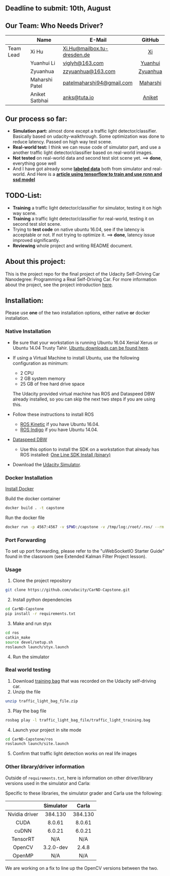 

## Deadline to submit: 10th, August


## Our Team: Who Needs Driver?
|           | Name                     |    E-Mail                        |      GitHub                                     |
| --------- | -------------------------| -------------------------------- | :----------------------------------------------:|
| Team Lead | Xi Hu                    |    Xi.Hu@mailbox.tu-dresden.de   |     [Xi](https://github.com/chrisHuxi)          |
|           | Yuanhui Li               |    viglyh@163.com                |     [Yuanhui]()   |
|           | Zyuanhua                 |    zzyuanhua@163.com             |     [Zyuanhua]()|
|           | Maharshi Patel           |    patelmaharshi94@gmail.com     |     [Maharshi](https://github.com/maharshi3patel)|
|           | Aniket Satbhai           |    anks@tuta.io                  |     [Aniket](https://github.com/AnkS4)  |

## Our process so far: 

* **Simulation part:** almost done except a traffic light detector/classifier. Basically based on udacity-walkthrough. Some optimization was done to reduce latency. Passed on high way test scene.
* **Real-world test:** I think we can reuse code of simulator part, and use a another traffic light detector/classifier based on real-world images.
* **Not tested** on real-world data and second test slot scene yet. ==> **done**, everything gose well
* And I have got already some **[labeled data](https://drive.google.com/open?id=1ygWBMW8PYeXUSP2nCAwhTDXeU87SFkpV)** both from simulator and real-world. And Here is a **[article using tensorflow to train and use rcnn and ssd model](https://becominghuman.ai/traffic-light-detection-tensorflow-api-c75fdbadac62)**

## TODO-List:

* **Training** a traffic light detector/classifier for simulator, testing it on high way scene.
* **Training** a traffic light detector/classifier for real-world, testing it on second test slot scene.
* Trying to **test code** on native ubuntu 16.04, see if the latency is acceptable or not. If not trying to optimize it. ==> **done**, latency issue improved significantly. 
* **Reviewing** whole project and writing README document.


## About this project:
This is the project repo for the final project of the Udacity Self-Driving Car Nanodegree: Programming a Real Self-Driving Car. For more information about the project, see the project introduction [here](https://classroom.udacity.com/nanodegrees/nd013/parts/6047fe34-d93c-4f50-8336-b70ef10cb4b2/modules/e1a23b06-329a-4684-a717-ad476f0d8dff/lessons/462c933d-9f24-42d3-8bdc-a08a5fc866e4/concepts/5ab4b122-83e6-436d-850f-9f4d26627fd9).

## Installation:

Please use **one** of the two installation options, either native **or** docker installation.

### Native Installation

* Be sure that your workstation is running Ubuntu 16.04 Xenial Xerus or Ubuntu 14.04 Trusty Tahir. [Ubuntu downloads can be found here](https://www.ubuntu.com/download/desktop).
* If using a Virtual Machine to install Ubuntu, use the following configuration as minimum:
  * 2 CPU
  * 2 GB system memory
  * 25 GB of free hard drive space

  The Udacity provided virtual machine has ROS and Dataspeed DBW already installed, so you can skip the next two steps if you are using this.

* Follow these instructions to install ROS
  * [ROS Kinetic](http://wiki.ros.org/kinetic/Installation/Ubuntu) if you have Ubuntu 16.04.
  * [ROS Indigo](http://wiki.ros.org/indigo/Installation/Ubuntu) if you have Ubuntu 14.04.
* [Dataspeed DBW](https://bitbucket.org/DataspeedInc/dbw_mkz_ros)
  * Use this option to install the SDK on a workstation that already has ROS installed: [One Line SDK Install (binary)](https://bitbucket.org/DataspeedInc/dbw_mkz_ros/src/81e63fcc335d7b64139d7482017d6a97b405e250/ROS_SETUP.md?fileviewer=file-view-default)
* Download the [Udacity Simulator](https://github.com/udacity/CarND-Capstone/releases).

### Docker Installation
[Install Docker](https://docs.docker.com/engine/installation/)

Build the docker container
```bash
docker build . -t capstone
```

Run the docker file
```bash
docker run -p 4567:4567 -v $PWD:/capstone -v /tmp/log:/root/.ros/ --rm -it capstone
```

### Port Forwarding
To set up port forwarding, please refer to the "uWebSocketIO Starter Guide" found in the classroom (see Extended Kalman Filter Project lesson).

### Usage

1. Clone the project repository
```bash
git clone https://github.com/udacity/CarND-Capstone.git
```

2. Install python dependencies
```bash
cd CarND-Capstone
pip install -r requirements.txt
```
3. Make and run styx
```bash
cd ros
catkin_make
source devel/setup.sh
roslaunch launch/styx.launch
```
4. Run the simulator

### Real world testing
1. Download [training bag](https://s3-us-west-1.amazonaws.com/udacity-selfdrivingcar/traffic_light_bag_file.zip) that was recorded on the Udacity self-driving car.
2. Unzip the file
```bash
unzip traffic_light_bag_file.zip
```
3. Play the bag file
```bash
rosbag play -l traffic_light_bag_file/traffic_light_training.bag
```
4. Launch your project in site mode
```bash
cd CarND-Capstone/ros
roslaunch launch/site.launch
```
5. Confirm that traffic light detection works on real life images

### Other library/driver information
Outside of `requirements.txt`, here is information on other driver/library versions used in the simulator and Carla:

Specific to these libraries, the simulator grader and Carla use the following:

|        | Simulator | Carla  |
| :-----------: |:-------------:| :-----:|
| Nvidia driver | 384.130 | 384.130 |
| CUDA | 8.0.61 | 8.0.61 |
| cuDNN | 6.0.21 | 6.0.21 |
| TensorRT | N/A | N/A |
| OpenCV | 3.2.0-dev | 2.4.8 |
| OpenMP | N/A | N/A |

We are working on a fix to line up the OpenCV versions between the two.
